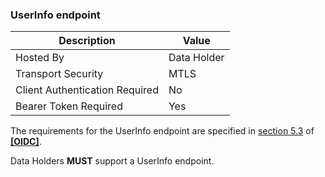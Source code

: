 ### UserInfo endpoint
| Description | Value |
|---|---|
| Hosted By | Data Holder |
| Transport Security | MTLS |
| Client Authentication Required | No |
| Bearer Token Required | Yes |

The requirements for the UserInfo endpoint are specified in [section 5.3](https://openid.net/specs/openid-connect-core-1_0.html#UserInfo) of **[[OIDC]](#nref-OIDC)**.

Data Holders **MUST** support a UserInfo endpoint.
